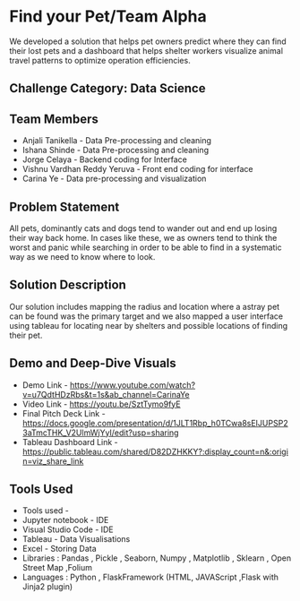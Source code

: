 # Find your Pet/Team Alpha

We developed a solution that helps pet owners predict where they can find their lost pets and a dashboard that helps shelter workers visualize animal travel patterns to optimize operation efficiencies.


## Challenge Category: Data Science

## Team Members

 * Anjali Tanikella - Data Pre-processing and cleaning
 * Ishana Shinde - Data Pre-processing and cleaning
 * Jorge Celaya - Backend coding for Interface
 * Vishnu Vardhan Reddy Yeruva -  Front end coding for interface
 * Carina Ye - Data pre-processing and visualization


## Problem Statement

All pets, dominantly cats and dogs tend to wander out and end up losing their way back home. In cases like these, we as owners tend to think the worst and panic while searching in order to be able to find in a systematic way as we need to know where to look.

## Solution Description

Our solution includes mapping the radius and location where a astray pet can be found was the primary target and we also mapped a user interface using tableau for locating near by shelters and possible locations of finding their pet.


## Demo and Deep-Dive Visuals

* Demo Link - https://www.youtube.com/watch?v=u7QdtHDzRbs&t=1s&ab_channel=CarinaYe
* Video Link - https://youtu.be/SztTymo9fyE
* Final Pitch Deck Link - https://docs.google.com/presentation/d/1JLT1Rbp_h0TCwa8sEIJUPSP23aTmcTHK_V2UlmWjYyI/edit?usp=sharing
* Tableau Dashboard Link - https://public.tableau.com/shared/D82DZHKKY?:display_count=n&:origin=viz_share_link

## Tools Used

 * Tools used - 
 * Jupyter notebook - IDE
 * Visual Studio Code - IDE
 * Tableau - Data Visualisations
 * Excel - Storing Data 
 * Libraries : Pandas , Pickle , Seaborn, Numpy , Matplotlib , Sklearn , Open Street Map ,Folium
 * Languages : Python , FlaskFramework (HTML, JAVAScript ,Flask with Jinja2 plugin)

